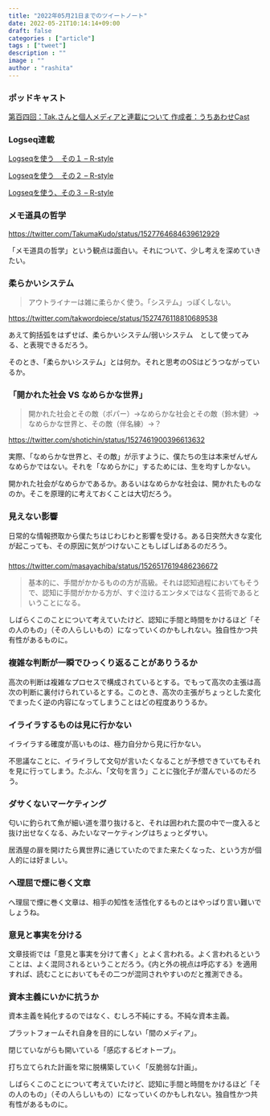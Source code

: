 ```yaml
---
title: "2022年05月21日までのツイートノート"
date: 2022-05-21T10:14:14+09:00
draft: false
categories : ["article"]
tags : ["tweet"]
description : ""
image : ""
author : "rashita"
---
```


### ポッドキャスト

[第百四回：Tak.さんと個人メディアと連載について 作成者：うちあわせCast](https://anchor.fm/rashita/episodes/Tak-e1ioadq)

### Logseq連載

[Logseqを使う　その１ – R-style](https://rashita.net/blog/?p=31001)

[Logseqを使う　その２ – R-style](https://rashita.net/blog/?p=31012)

[Logseqを使う、その３ – R-style](https://rashita.net/blog/?p=31018)

### メモ道具の哲学

https://twitter.com/TakumaKudo/status/1527764684639612929

「メモ道具の哲学」という観点は面白い。それについて、少し考えを深めていきたい。

### 柔らかいシステム

>アウトライナーは雑に柔らかく使う。「システム」っぽくしない。

https://twitter.com/takwordpiece/status/1527476118810689538

あえて鉤括弧をはずせば、柔らかいシステム/弱いシステム　として使ってみる、と表現できるだろう。

そのとき、「柔らかいシステム」とは何か。それと思考のOSはどうつながっているか。

### 「開かれた社会 VS なめらかな世界」

>開かれた社会とその敵（ポパー）→なめらかな社会とその敵（鈴木健）→なめらかな世界と、その敵（伴名練）→？

https://twitter.com/shotichin/status/1527461900396613632

実際、「なめらかな世界と、その敵」が示すように、僕たちの生は本来ぜんぜんなめらかではない。それを「なめらかに」するためには、生を均すしかない。

開かれた社会がなめらかであるか。あるいはなめらかな社会は、開かれたものなのか。そこを原理的に考えておくことは大切だろう。

### 見えない影響

日常的な情報摂取から僕たちはじわじわと影響を受ける。ある日突然大きな変化が起こっても、その原因に気がつけないこともしばしばあるのだろう。

###

https://twitter.com/masayachiba/status/1526517619486236672

>基本的に、手間がかかるものの方が高級。それは認知過程においてもそうで、認知に手間がかかる方が、すぐ泣けるエンタメではなく芸術であるということになる。

しばらくこのことについて考えていたけど、認知に手間と時間をかけるほど「その人のもの」（その人らしいもの）になっていくのかもしれない。独自性かつ共有性があるものに。

### 複雑な判断が一瞬でひっくり返ることがありうるか

高次の判断は複雑なプロセスで構成されているとする。でもって高次の主張は高次の判断に裏付けられているとする。このとき、高次の主張がちょっとした変化でまったく逆の内容になってしまうことはどの程度ありうるか。

### イライラするものは見に行かない

イライラする確度が高いものは、極力自分から見に行かない。

不思議なことに、イライラして文句が言いたくなることが予想できていてもそれを見に行ってしまう。たぶん、「文句を言う」ことに強化子が潜んでいるのだろう。

### ダサくないマーケティング

匂いに釣られて魚が細い道を潜り抜けると、それは囲われた罠の中で一度入ると抜け出せなくなる、みたいなマーケティングはちょっとダサい。

居酒屋の扉を開けたら異世界に通じていたのでまた来たくなった、という方が個人的には好ましい。

### へ理屈で煙に巻く文章

へ理屈で煙に巻く文章は、相手の知性を活性化するものとはやっぱり言い難いでしょうね。

### 意見と事実を分ける

文章技術では「意見と事実を分けて書く」とよく言われる。よく言われるということは、よく混同されるということだろう。《内と外の視点は呼応する》を適用すれば、読むことにおいてもその二つが混同されやすいのだと推測できる。

### 資本主義にいかに抗うか

資本主義を純化するのではなく、むしろ不純にする。不純な資本主義。

プラットフォームそれ自身を目的にしない「間のメディア」。

閉じていながらも開いている「感応するビオトープ」。

打ち立てられた計画を常に脱構築していく「反脆弱な計画」。

しばらくこのことについて考えていたけど、認知に手間と時間をかけるほど「その人のもの」（その人らしいもの）になっていくのかもしれない。独自性かつ共有性があるものに。